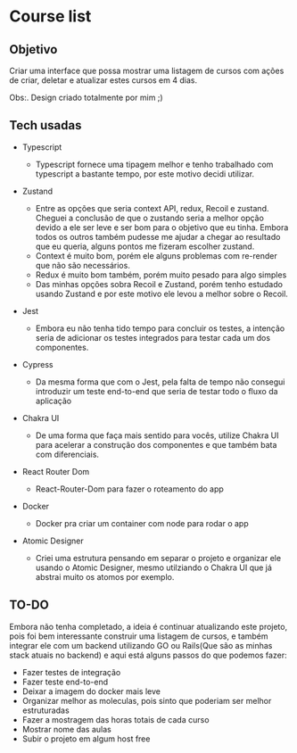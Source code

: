 #  Course list

## Objetivo
Criar uma interface que possa mostrar uma listagem de cursos com ações de criar, deletar e atualizar estes cursos em 4 dias.

Obs:. Design criado totalmente por mim ;)

## Tech usadas
- Typescript
    - Typescript fornece uma tipagem melhor e tenho trabalhado com typescript a bastante tempo, por este motivo decidi utilizar.

- Zustand
    - Entre as opções que seria context API, redux, Recoil e zustand. Cheguei a conclusão de que o zustando seria a melhor opção devido a ele ser leve e ser bom para o objetivo que eu tinha. Embora todos os outros também pudesse me ajudar a chegar ao resultado que eu queria, alguns pontos me fizeram escolher zustand.
     - Context é muito bom, porém ele alguns problemas com re-render que não são necessários.
     - Redux é muito bom também, porém muito pesado para algo simples
     - Das minhas opções sobra Recoil e Zustand, porém tenho estudado usando Zustand e por este motivo ele levou a melhor sobre o Recoil.
- Jest
    - Embora eu não tenha tido tempo para concluir os testes, a intenção seria de adicionar os testes integrados para testar cada um dos componentes.
- Cypress
    - Da mesma forma que com o Jest, pela falta de tempo não consegui introduzir um teste end-to-end que seria de testar todo o fluxo da aplicação
- Chakra UI
    - De uma forma que faça mais sentido para vocês, utilize Chakra UI para acelerar a construção dos componentes e que também bata com diferenciais.
- React Router Dom
    - React-Router-Dom para fazer o roteamento do app
- Docker
    - Docker pra criar um container com node para rodar o app
- Atomic Designer
    - Criei uma estrutura pensando em separar o projeto e organizar ele usando o Atomic Designer, mesmo utilziando o Chakra UI que já abstrai muito os atomos por exemplo.


## TO-DO

Embora não tenha completado, a ideia é continuar atualizando este projeto, pois foi bem interessante construir uma listagem de cursos, e também integrar ele com um backend utilizando GO ou Rails(Que são as minhas stack atuais no backend) e aqui está alguns passos do que podemos fazer:

- Fazer testes de integração
- Fazer teste end-to-end
- Deixar a imagem do docker mais leve
- Organizar melhor as moleculas, pois sinto que poderiam ser melhor estruturadas
- Fazer a mostragem das horas totais de cada curso
- Mostrar nome das aulas
- Subir o projeto em algum host free
